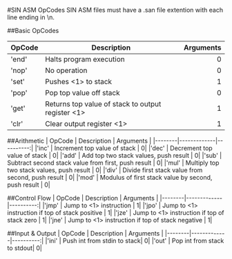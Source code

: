 #SIN ASM OpCodes
SIN ASM files must have a .san file extention with each line ending in \n.

##Basic OpCodes

| OpCode | Description | Arguments |
|--------|-------------|----------:|
|'end' | Halts program execution | 0|
|'nop' | No operation | 0|
|'set' | Pushes <1> to stack | 1|
|'pop' | Pop top value off stack | 0|
|'get' | Returns top value of stack to output register <1> | 1|
|'clr' | Clear output register <1> | 1|


##Arithmetic
| OpCode | Description | Arguments |
|--------|-------------|----------:|
|'inc' | Increment top value of stack | 0|
|'dec' | Decrement top value of stack | 0|
|'add' | Add top two stack values, push result | 0|
|'sub' | Subtract second stack value from first, push result | 0|
|'mul' | Multiply top two stack values, push result | 0|
|'div' | Divide first stack value from second, push result | 0|
|'mod' | Modulus of first stack value by second, push result | 0|


##Control Flow
| OpCode | Description | Arguments |
|--------|-------------|----------:|
|'jmp' | Jump to <1> instruction | 1|
|'jpo' | Jump to <1> instruction if top of stack positive | 1|
|'jze' | Jump to <1> instruction if top of stack zero | 1|
|'jne' | Jump to <1> instruction if top of stack negative | 1|

##Input & Output
| OpCode | Description | Arguments |
|--------|-------------|----------:|
|'ini' | Push int from stdin to stack| 0|
|'out' | Pop int from stack to stdout| 0|
